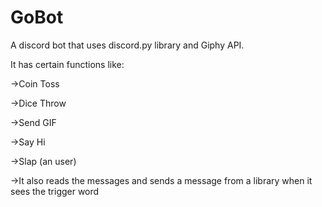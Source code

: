 # GoBot

A  discord bot that uses discord.py library and Giphy API.

It has certain functions like:

->Coin Toss

->Dice Throw

->Send GIF

->Say Hi

->Slap (an user)

->It also reads the messages and sends a message from a library when it sees the trigger word
